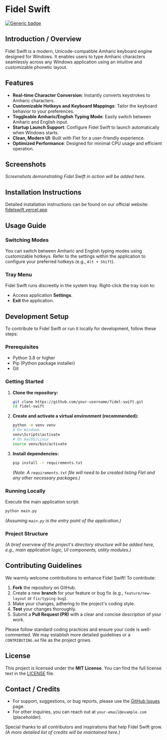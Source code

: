 # Fidel Swift
[![Generic badge](https://img.shields.io/badge/badge-placeholder-green.svg)](https://shields.io/)

## Introduction / Overview
Fidel Swift is a modern, Unicode-compatible Amharic keyboard engine designed for Windows. It enables users to type Amharic characters seamlessly across any Windows application using an intuitive and customizable phonetic layout.

## Features
- **Real-time Character Conversion**: Instantly converts keystrokes to Amharic characters.
- **Customizable Hotkeys and Keyboard Mappings**: Tailor the keyboard behavior to your preferences.
- **Toggleable Amharic/English Typing Mode**: Easily switch between Amharic and English input.
- **Startup Launch Support**: Configure Fidel Swift to launch automatically when Windows starts.
- **Clean, Modern UI**: Built with Flet for a user-friendly experience.
- **Optimized Performance**: Designed for minimal CPU usage and efficient operation.

## Screenshots
_Screenshots demonstrating Fidel Swift in action will be added here._

## Installation Instructions
Detailed installation instructions can be found on our official website: [fidelswift.vercel.app](https://fidelswift.vercel.app)

## Usage Guide
### Switching Modes
You can switch between Amharic and English typing modes using customizable hotkeys. Refer to the settings within the application to configure your preferred hotkeys (e.g., `Alt + Shift`).

### Tray Menu
Fidel Swift runs discreetly in the system tray. Right-click the tray icon to:
- Access application **Settings**.
- **Exit** the application.

## Development Setup
To contribute to Fidel Swift or run it locally for development, follow these steps:

### Prerequisites
- Python 3.8 or higher
- Pip (Python package installer)
- Git

### Getting Started
1. **Clone the repository:**
   ```bash
   git clone https://github.com/your-username/fidel-swift.git
   cd fidel-swift
   ```
2. **Create and activate a virtual environment (recommended):**
   ```bash
   python -m venv venv
   # On Windows
   venv\Scripts\activate
   # On macOS/Linux
   source venv/bin/activate
   ```
3. **Install dependencies:**
   ```bash
   pip install -r requirements.txt
   ```
   _(Note: A `requirements.txt` file will need to be created listing Flet and any other necessary packages.)_

### Running Locally
Execute the main application script:
```bash
python main.py
```
_(Assuming `main.py` is the entry point of the application.)_

### Project Structure
_(A brief overview of the project's directory structure will be added here, e.g., main application logic, UI components, utility modules.)_

## Contributing Guidelines
We warmly welcome contributions to enhance Fidel Swift! To contribute:
1. **Fork** the repository on GitHub.
2. Create a new **branch** for your feature or bug fix (e.g., `feature/new-layout` or `fix/typing-bug`).
3. Make your changes, adhering to the project's coding style.
4. **Test** your changes thoroughly.
5. Submit a **Pull Request (PR)** with a clear and concise description of your work.

Please follow standard coding practices and ensure your code is well-commented. We may establish more detailed guidelines or a `CONTRIBUTING.md` file as the project grows.

## License
This project is licensed under the **MIT License**. You can find the full license text in the [LICENSE](LICENSE) file.

## Contact / Credits
- For support, suggestions, or bug reports, please use the [GitHub Issues](https://github.com/your-username/fidel-swift/issues) page.
- For other inquiries, you can reach out at `your-email@example.com` (placeholder).

Special thanks to all contributors and inspirations that help Fidel Swift grow.
_(A more detailed list of credits will be maintained here.)_
